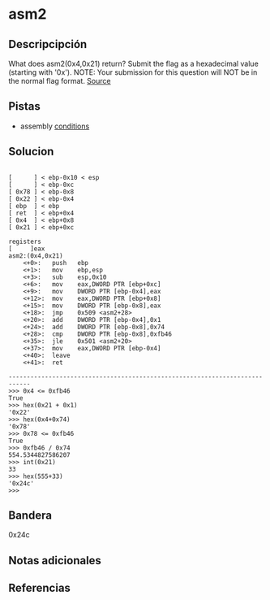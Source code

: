 # asm2
## Descripcipción
What does asm2(0x4,0x21) return? Submit the flag as a hexadecimal value (starting with '0x'). NOTE: Your submission for this question will NOT be in the normal flag format. [Source](https://jupiter.challenges.picoctf.org/static/7e3eb2f90200ac88126f62ceb4bc3948/test.S)
## Pistas
- assembly [conditions](https://www.tutorialspoint.com/assembly_programming/assembly_conditions.htm)

## Solucion
```

[      ] < ebp-0x10 < esp
[      ] < ebp-0xc
[ 0x78 ] < ebp-0x8
[ 0x22 ] < ebp-0x4 
[ ebp  ] < ebp 
[ ret  ] < ebp+0x4
[ 0x4  ] < ebp+0x8
[ 0x21 ] < ebp+0xc

registers
[     ]eax
asm2:(0x4,0x21)
	<+0>:	push   ebp
	<+1>:	mov    ebp,esp
	<+3>:	sub    esp,0x10
	<+6>:	mov    eax,DWORD PTR [ebp+0xc]
	<+9>:	mov    DWORD PTR [ebp-0x4],eax
	<+12>:	mov    eax,DWORD PTR [ebp+0x8]
	<+15>:	mov    DWORD PTR [ebp-0x8],eax
	<+18>:	jmp    0x509 <asm2+28>
	<+20>:	add    DWORD PTR [ebp-0x4],0x1
	<+24>:	add    DWORD PTR [ebp-0x8],0x74
	<+28>:	cmp    DWORD PTR [ebp-0x8],0xfb46
	<+35>:	jle    0x501 <asm2+20>
	<+37>:	mov    eax,DWORD PTR [ebp-0x4]
	<+40>:	leave  
	<+41>:	ret    

----------------------------------------------------------------------------
>>> 0x4 <= 0xfb46
True
>>> hex(0x21 + 0x1)
'0x22'
>>> hex(0x4+0x74)
'0x78'
>>> 0x78 <= 0xfb46
True
>>> 0xfb46 / 0x74
554.5344827586207
>>> int(0x21)
33
>>> hex(555+33)
'0x24c'
>>> 

```
## Bandera
0x24c
## Notas adicionales
## Referencias
